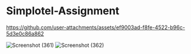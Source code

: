 # Simplotel-Assignment

https://github.com/user-attachments/assets/ef9003ad-f8fe-4522-b96c-5d3e0c86a862

![Screenshot (361)](https://github.com/user-attachments/assets/5a1968a1-0a1c-445a-8df4-b755d3c8feac)
![Screenshot (362)](https://github.com/user-attachments/assets/c0d1eec3-f1dc-42f1-83ac-65f16a21abdc)
